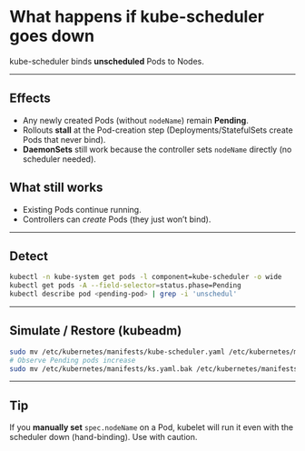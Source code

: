 # What happens if **kube-scheduler** goes down

kube-scheduler binds **unscheduled** Pods to Nodes.

---

## Effects
- Any newly created Pods (without `nodeName`) remain **Pending**.
- Rollouts **stall** at the Pod-creation step (Deployments/StatefulSets create Pods that never bind).
- **DaemonSets** still work because the controller sets `nodeName` directly (no scheduler needed).

## What still works
- Existing Pods continue running.
- Controllers can *create* Pods (they just won’t bind).

---

## Detect
```bash
kubectl -n kube-system get pods -l component=kube-scheduler -o wide
kubectl get pods -A --field-selector=status.phase=Pending
kubectl describe pod <pending-pod> | grep -i 'unschedul'
```

---

## Simulate / Restore (kubeadm)
```bash
sudo mv /etc/kubernetes/manifests/kube-scheduler.yaml /etc/kubernetes/manifests/ks.yaml.bak
# Observe Pending pods increase
sudo mv /etc/kubernetes/manifests/ks.yaml.bak /etc/kubernetes/manifests/kube-scheduler.yaml
```

---

## Tip
If you **manually set** `spec.nodeName` on a Pod, kubelet will run it even with the scheduler down (hand-binding). Use with caution.
